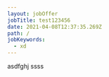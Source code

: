 ```yaml
---
layout: jobOffer
jobTitle: test123456
date: 2021-04-08T12:37:35.269Z
path: /
jobKeywords:
  - xd
---
```

asdfghj ssss